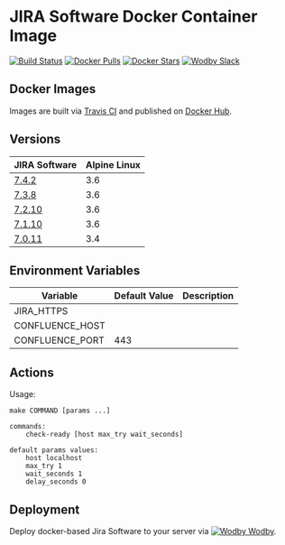 # JIRA Software Docker Container Image

[![Build Status](https://travis-ci.org/wodby/jira.svg?branch=master)](https://travis-ci.org/wodby/jira)
[![Docker Pulls](https://img.shields.io/docker/pulls/wodby/jira.svg)](https://hub.docker.com/r/wodby/jira)
[![Docker Stars](https://img.shields.io/docker/stars/wodby/jira.svg)](https://hub.docker.com/r/wodby/jira)
[![Wodby Slack](http://slack.wodby.com/badge.svg)](http://slack.wodby.com)

## Docker Images

Images are built via [Travis CI](https://travis-ci.org/wodby/jira) and published on [Docker Hub](https://hub.docker.com/r/wodby/jira). 

## Versions

| JIRA Software                                                      | Alpine Linux |
| ------------------------------------------------------------------ | ------------ |
| [7.4.2](https://github.com/wodby/jira/tree/master/7.4/Dockerfile)  | 3.6          |
| [7.3.8](https://github.com/wodby/jira/tree/master/7.3/Dockerfile)  | 3.6          |
| [7.2.10](https://github.com/wodby/jira/tree/master/7.2/Dockerfile) | 3.6          |
| [7.1.10](https://github.com/wodby/jira/tree/master/7.1/Dockerfile) | 3.6          |
| [7.0.11](https://github.com/wodby/jira/tree/master/7.0/Dockerfile) | 3.4          |

## Environment Variables

| Variable        | Default Value | Description |
| --------------- | ------------- | ----------- |
| JIRA_HTTPS      |               |             |
| CONFLUENCE_HOST |               |             |
| CONFLUENCE_PORT | 443           |             |

## Actions

Usage:
```
make COMMAND [params ...]

commands:
    check-ready [host max_try wait_seconds]
 
default params values:
    host localhost
    max_try 1
    wait_seconds 1
    delay_seconds 0
```

## Deployment

Deploy docker-based Jira Software to your server via [![Wodby](https://www.google.com/s2/favicons?domain=wodby.com) Wodby](https://wodby.com).
